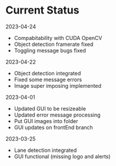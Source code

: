# Current Status
2023-04-24
- Compabitability with CUDA OpenCV
- Object detection framerate fixed
- Toggling message bugs fixed

2023-04-22
- Object detection integrated
- Fixed some message errors
- Image super imposing implemented

2023-04-01
- Updated GUI to be resizeable
- Updated error message processing
- Put GUI images into folder
- GUI updates on frontEnd branch

2023-03-25
- Lane detection integrated
- GUI functional (missing logo and alerts)
